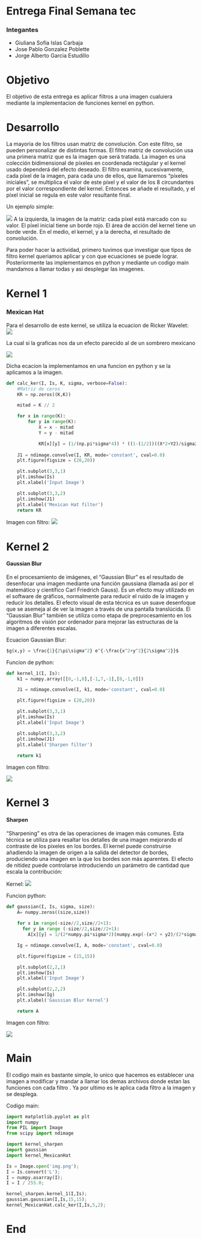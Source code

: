 # Entrega Final Semana tec

### Integantes
- Giuliana Sofia Islas Carbaja
- Jose Pablo Gonzalez Poblette
- Jorge Alberto Garcia Estudillo

# Objetivo

El objetivo de esta entrega es aplicar filtros a una imagen cualuiera mediante la implementacion de funciones kernel en python.

# Desarrollo
La mayoria de los filtros usan matriz de convolución. Con este filtro, se pueden personalizar de distintas formas. El filtro matriz de convolución usa una primera matriz que es la imagen que será tratada. La imagen es una colección bidimensional de píxeles en coordenada rectágular y el kernel usado dependerá del efecto deseado.
El filtro examina, sucesivamente, cada píxel de la imagen, para cada uno de ellos, que llamaremos “píxeles iniciales”, se multiplica el valor de este píxel y el valor de los 8 circundantes por el valor correspondiente del kernel. Entonces se añade el resultado, y el píxel inicial se regula en este valor resultante final.

Un ejemplo simple: 

![](https://drive.google.com/uc?id=1n7LrbggZCoIGxtJVRtNf3adKo4j0kEll)
A la izquierda, la imagen de la matriz: cada píxel está marcado con su valor. El píxel inicial tiene un borde rojo. El área de acción del kernel tiene un borde verde. En el medio, el kernel, y a la derecha, el resultado de convolución.

Para poder hacer la actividad, primero tuvimos que investigar que tipos de filtro kernel queriamos aplicar y con que ecuaciones se puede lograr. Posteriormente las implementamos en python y mediante un codigo main mandamos a llamar todas y asi desplegar las imagenes.

# Kernel 1
### Mexican Hat
Para el desarrollo de este kernel, se utiliza la ecuacion de Ricker Wavelet:
![](https://drive.google.com/uc?id=1cOwp_l9uLp3ITVvf6hAoy2vWqjQI9sbb)

La cual si la graficas nos da un efecto parecido al de un sombrero mexicano

![](https://upload.wikimedia.org/wikipedia/commons/thumb/0/08/MexicanHatMathematica.svg/1200px-MexicanHatMathematica.svg.png)

Dicha ecacion la implementamos en una funcion en python y se la aplicamos a la imagen.

```python
def calc_ker(I, Is, K, sigma, verbose=False):
    #Matriz de ceros
    KR = np.zeros((K,K))

    mitad = K // 2

    for x in range(K):
        for y in range(K):
            X = x - mitad
            Y = y - mitad

            KR[x][y] = (1/(np.pi*sigma*4)) * ((1-(1/2))((X*2+Y2)/sigma2)) * np.exp( - ((X2+Y2)/(2*sigma*2)))
    
    J1 = ndimage.convolve(I, KR, mode='constant', cval=0.0)
    plt.figure(figsize = (20,20))

    plt.subplot(3,3,1)
    plt.imshow(Is)
    plt.xlabel('Input Image')

    plt.subplot(3,3,2)
    plt.imshow(J1)
    plt.xlabel('Mexican Hat filter')
    return KR
```
Imagen con filtro:
![](https://drive.google.com/uc?id=1a0dPkrE4EzmGNYDOzvCRP9uRm155evOt)

# Kernel 2
#### Gaussian Blur
En el procesamiento de imágenes, el “Gaussian Blur” es el resultado de desenfocar una imagen mediante una función gaussiana (llamada así por el matemático y científico Carl Friedrich Gauss).
Es un efecto muy utilizado en el software de gráficos, normalmente para reducir el ruido de la imagen y reducir los detalles. El efecto visual de esta técnica es un suave desenfoque que se asemeja al de ver la imagen a través de una pantalla translúcida.
El “Gaussian Blur” también se utiliza como etapa de preprocesamiento en los algoritmos de visión por ordenador para mejorar las estructuras de la imagen a diferentes escalas.

Ecuacion Gaussian Blur:
```python
$g(x,y) = \frac{1}{2\pi\sigma^2} e^{-\frac{x^2+y^2}{2\sigma^2}}$
```
Funcion de python:
```python
def kernel_1(I, Is):
    k1 = numpy.array([[0,-1,0],[-1,7,-1],[0,-1,0]])

    J1 = ndimage.convolve(I, k1, mode='constant', cval=0.0)

    plt.figure(figsize = (20,20))

    plt.subplot(3,3,1)
    plt.imshow(Is)
    plt.xlabel('Input Image')

    plt.subplot(3,3,2)
    plt.imshow(J1)
    plt.xlabel('Sharpen filter')
    
    return k1
```
Imagen con filtro:

![](https://drive.google.com/uc?id=1ZFsQTEpm1bzw824ukytbrz5hPDTfYkL2)

# Kernel 3
#### Sharpen
“Sharpening” es otra de las operaciones de imagen más comunes. Esta técnica se utiliza para resaltar los detalles de una imagen mejorando el contraste de los píxeles en los bordes. El kernel puede construirse añadiendo la imagen de origen a la salida del detector de bordes, produciendo una imagen en la que los bordes son más aparentes. El efecto de nitidez puede controlarse introduciendo un parámetro de cantidad que escala la contribución:

Kernel:
![](https://drive.google.com/uc?id=1f-Z_yW2X-sWLGVfVOASuwnNl6s3CtBGB)

Funcion python:
```python
def gaussian(I, Is, sigma, size):
    A= numpy.zeros((size,size))
    
    for x in range(-size//2,size//2+1):
      for y in range (-size//2,size//2+1):
        A[x][y] = 1/(2*numpy.pi*sigma*2)(numpy.exp(-(x*2 + y2)/(2*sigma*2)))

    Ig = ndimage.convolve(I, A, mode='constant', cval=0.0)

    plt.figure(figsize = (15,15))

    plt.subplot(2,2,1)
    plt.imshow(Is)
    plt.xlabel('Input Image')

    plt.subplot(2,2,2)
    plt.imshow(Ig)
    plt.xlabel('Gaussian Blur Kernel')

    return A
```
Imagen con filtro:

![](https://drive.google.com/uc?id=1EjeemMzIzGKEA4KmOgAJ-eB0g_ruvGXi)
# Main
El codigo main es bastante simple, lo unico que hacemos es establecer una imagen a modificar y mandar a llamar los demas archivos donde estan las funciones con cada filtro . Ya por ultimo es le aplica  cada filtro a la imagen y se desplega.

Codigo main:
```python
import matplotlib.pyplot as plt
import numpy
from PIL import Image
from scipy import ndimage

import kernel_sharpen 
import gaussian
import kernel_MexicanHat

Is = Image.open('img.png');
I = Is.convert('L');
I = numpy.asarray(I);
I = I / 255.0;

kernel_sharpen.kernel_1(I,Is);
gaussian.gaussian(I,Is,15,15);
kernel_MexicanHat.calc_ker(I,Is,5,2);
```
# End

